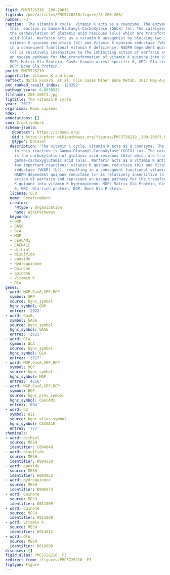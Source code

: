 ```yaml
---
figid: PMC5726210__200-206f3
figlink: /pmc/articles/PMC5726210/figure/f3-200-206/
number: F3
caption: 'The vitamin K cycle. Vitamin K acts as a coenzyme. The enzyme involved in
  this reaction is Gamma-Glutamyl-CarboXylase (GGCX) (a). The catalyzed reaction is
  the carboxylation of glutamic acid residues (Glu) which are transformed into gamma-carboxyglutamic
  acid (Gla). Warfarin acts as a vitamin K antagonist by blocking two important reactions:
  vitamin K quinone reductase (b1) and Vitamin K epoxide reductase (VKOR) (b2), resulting
  in a consequent functional vitamin K deficiency. NADPH dependent quinone reductase
  (c) is relatively insensitive to the inhibiting action of warfarin and represent
  an escape pathway for the transformation of vitamin K quinone into vitamin K hydroquinone.
  MGP: Matrix Gla Protein, Gas6: Growth arrest-specific 6, GRC: Gla-rich protein,
  BGP: Bone Gla Protein.'
pmcid: PMC5726210
papertitle: Vitamin K and bone.
reftext: Maria Fusaro, et al. Clin Cases Miner Bone Metab. 2017 May-Aug;14(2):200-206.
pmc_ranked_result_index: '123292'
pathway_score: 0.8839537
filename: 200-206f3.jpg
figtitle: The vitamin K cycle
year: '2017'
organisms: Homo sapiens
ndex: ''
annotations: []
seo: CreativeWork
schema-jsonld:
  '@context': https://schema.org/
  '@id': https://pfocr.wikipathways.org/figures/PMC5726210__200-206f3.html
  '@type': Dataset
  description: 'The vitamin K cycle. Vitamin K acts as a coenzyme. The enzyme involved
    in this reaction is Gamma-Glutamyl-CarboXylase (GGCX) (a). The catalyzed reaction
    is the carboxylation of glutamic acid residues (Glu) which are transformed into
    gamma-carboxyglutamic acid (Gla). Warfarin acts as a vitamin K antagonist by blocking
    two important reactions: vitamin K quinone reductase (b1) and Vitamin K epoxide
    reductase (VKOR) (b2), resulting in a consequent functional vitamin K deficiency.
    NADPH dependent quinone reductase (c) is relatively insensitive to the inhibiting
    action of warfarin and represent an escape pathway for the transformation of vitamin
    K quinone into vitamin K hydroquinone. MGP: Matrix Gla Protein, Gas6: Growth arrest-specific
    6, GRC: Gla-rich protein, BGP: Bone Gla Protein.'
  license: CC0
  name: CreativeWork
  creator:
    '@type': Organization
    name: WikiPathways
  keywords:
  - GRP
  - GAS6
  - GLA
  - MGP
  - CEACAM1
  - CACNA1E
  - dithiol
  - disulfide
  - epoxide
  - Hydroquinone
  - Quinone
  - quinone
  - Vitamin K
  - Glu
genes:
- word: MGP,Gas6,GRP,BGP
  symbol: GRP
  source: hgnc_symbol
  hgnc_symbol: GRP
  entrez: '2922'
- word: Gas6,
  symbol: GAS6
  source: hgnc_symbol
  hgnc_symbol: GAS6
  entrez: '2621'
- word: Gla
  symbol: GLA
  source: hgnc_symbol
  hgnc_symbol: GLA
  entrez: '2717'
- word: MGP,Gas6,GRP,BGP
  symbol: MGP
  source: hgnc_symbol
  hgnc_symbol: MGP
  entrez: '4256'
- word: MGP,Gas6,GRP,BGP
  symbol: BGP
  source: hgnc_prev_symbol
  hgnc_symbol: CEACAM1
  entrez: '634'
- word: b2
  symbol: BII
  source: hgnc_alias_symbol
  hgnc_symbol: CACNA1E
  entrez: '777'
chemicals:
- word: dithiol
  source: MESH
  identifier: C004848
- word: disulfide
  source: MESH
  identifier: D004220
- word: epoxide
  source: MESH
  identifier: D004852
- word: Hydroquinone
  source: MESH
  identifier: D006873
- word: Quinone
  source: MESH
  identifier: D011809
- word: quinone
  source: MESH
  identifier: D011809
- word: Vitamin K
  source: MESH
  identifier: D014812
- word: Glu
  source: MESH
  identifier: D018698
diseases: []
figid_alias: PMC5726210__F3
redirect_from: /figures/PMC5726210__F3
figtype: Figure
---
```

